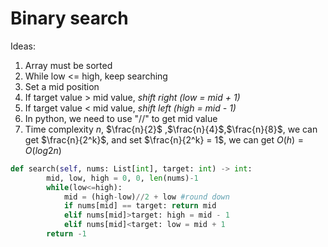 # Binary search

Ideas:

1. Array must be sorted
2. While low <= high, keep searching
3. Set a mid position
4. If target value > mid value, *shift right (low = mid + 1)*
5. If target value < mid value, *shift left (high = mid - 1)*
6. In python, we need to use "//" to get mid value
7. Time complexity $n$, $\frac{n}{2}$ ,$\frac{n}{4}$,$\frac{n}{8}$, we can get $\frac{n}{2^k}$, and set $\frac{n}{2^k} = 1$, we can get $O(h) = O(log2n)$

```python
def search(self, nums: List[int], target: int) -> int:
        mid, low, high = 0, 0, len(nums)-1
        while(low<=high):
            mid = (high-low)//2 + low #round down
            if nums[mid] == target: return mid
            elif nums[mid]>target: high = mid - 1
            elif nums[mid]<target: low = mid + 1
        return -1
```

